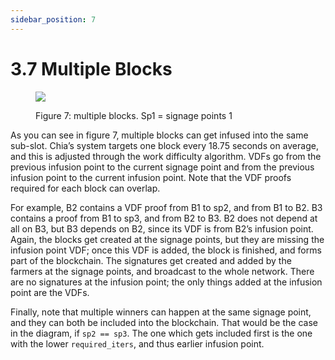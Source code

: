 ```yaml
---
sidebar_position: 7
---
```


# 3.7 Multiple Blocks

<figure>

![](/img/multiple_blocks.png)

<figcaption>
Figure 7: multiple blocks. Sp1 = signage points 1
</figcaption>
</figure>


As you can see in figure 7, multiple blocks can get infused into the same sub-slot.
Chia’s system targets one block every 18.75 seconds on average, and this is adjusted through the work difficulty algorithm. 
VDFs go from the previous infusion point to the current signage point and from the previous infusion point to the current infusion point.
Note that the VDF proofs required for each block can overlap. 

For example, B2 contains a VDF proof from B1 to sp2, and from B1 to B2. B3 contains a proof from B1 to sp3, and from B2 to B3.
B2 does not depend at all on B3, but B3 depends on B2, since its VDF is from B2’s infusion point. 
Again, the blocks get created at the signage points, but they are missing the infusion point VDF; once this VDF is added, the block is finished, and forms part of the blockchain. 
The signatures get created and added by the farmers at the signage points, and broadcast to the whole network.
There are no signatures at the infusion point; the only things added at the infusion point are the VDFs. 

Finally, note that multiple winners can happen at the same signage point, and they can both be included into the blockchain.
That would be the case in the diagram, if `sp2 == sp3`. The one which gets included first is the one with the lower
`required_iters`, and thus earlier infusion point.